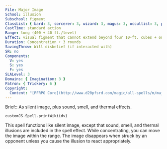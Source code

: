 ```yaml
---
File: Major Image
School: illusion
Subschool: figment
ClassList: { bard: 3, sorcerer: 3, wizard: 3, magus: 3, occultist: 3, psychic: 3, mesmerist: 3, medium: 3 }
CastTime: standard action
Range: long (400 + 40 ft./level)
Effect: visual figment that cannot extend beyond four 10-ft. cubes + one 10-ft. cube/level (S)
Duration: Concentration + 3 rounds
SavingThrow: Will disbelief (if interacted with)
SR: no
Components:
  V: yes
  S: yes
  F: yes
SLALevel: 3
Domains: { Imagination: 3 }
Patron: { Trickery: 6 }
Copyright:
  Content: "[PFRPG Core](http://www.d20pfsrd.com/magic/all-spells/m/major-image)"
---
```

Brief:: As silent image, plus sound, smell, and thermal effects.

```dataviewjs
customJS.Spell.printWiki(dv)
```

This spell functions like silent image, except that sound, smell, and thermal illusions are included in the spell effect. While concentrating, you can move the image within the range.  The image disappears when struck by an opponent unless you cause the illusion to react appropriately.
